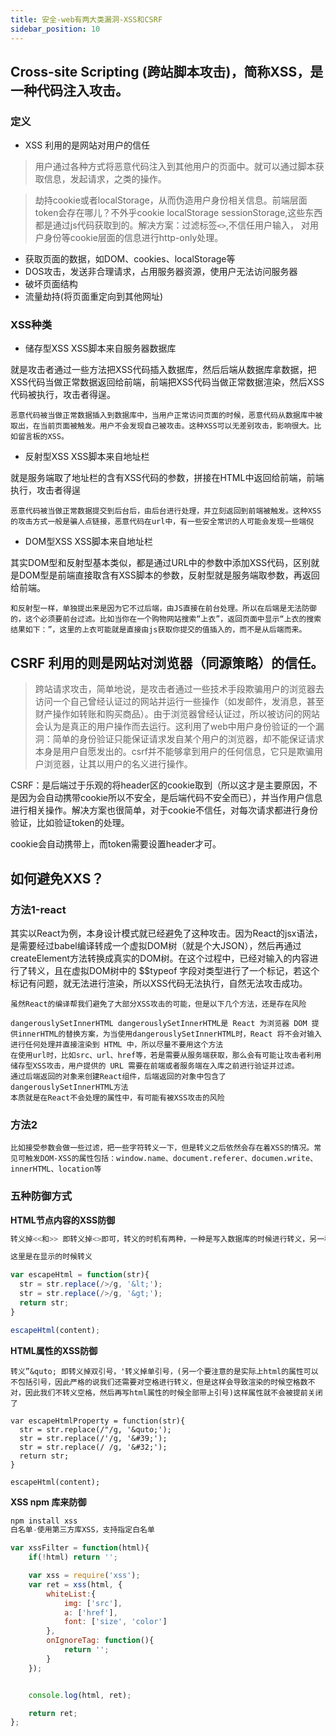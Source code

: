 ```yaml
---
title: 安全-web有两大类漏洞-XSS和CSRF
sidebar_position: 10
---
```


## Cross-site Scripting (跨站脚本攻击)，简称XSS，是一种代码注入攻击。
### 定义
* XSS 利用的是网站对用户的信任
>用户通过各种方式将恶意代码注入到其他用户的页面中。就可以通过脚本获取信息，发起请求，之类的操作。

>劫持cookie或者localStorage，从而伪造用户身份相关信息。前端层面token会存在哪儿？不外乎cookie localStorage sessionStorage,这些东西都是通过js代码获取到的。解决方案：过滤标签`<>`,不信任用户输入， 对用户身份等cookie层面的信息进行http-only处理。

* 获取页面的数据，如DOM、cookies、localStorage等
* DOS攻击，发送非合理请求，占用服务器资源，使用户无法访问服务器
* 破坏页面结构
* 流量劫持(将页面重定向到其他网址)

### XSS种类
* 储存型XSS
XSS脚本来自服务器数据库

就是攻击者通过一些方法把XSS代码插入数据库，然后后端从数据库拿数据，把XSS代码当做正常数据返回给前端，前端把XSS代码当做正常数据渲染，然后XSS代码被执行，攻击者得逞。
```
恶意代码被当做正常数据插入到数据库中，当用户正常访问页面的时候，恶意代码从数据库中被取出，在当前页面被触发。用户不会发现自己被攻击。这种XSS可以无差别攻击，影响很大。比如留言板的XSS。
```

* 反射型XSS
XSS脚本来自地址栏

就是服务端取了地址栏的含有XSS代码的参数，拼接在HTML中返回给前端，前端执行，攻击者得逞
```
恶意代码被当做正常数据提交到后台后，由后台进行处理，并立刻返回到前端被触发。这种XSS的攻击方式一般是骗人点链接，恶意代码在url中，有一些安全常识的人可能会发现一些端倪
```

* DOM型XSS
XSS脚本来自地址栏

其实DOM型和反射型基本类似，都是通过URL中的参数中添加XSS代码，区别就是DOM型是前端直接取含有XSS脚本的参数，反射型就是服务端取参数，再返回给前端。
```
和反射型一样，单独提出来是因为它不过后端，由JS直接在前台处理。所以在后端是无法防御的，这个必须要前台过滤。比如当你在一个购物网站搜索“上衣”，返回页面中显示“上衣的搜索结果如下：”，这里的上衣可能就是直接由js获取你提交的值插入的，而不是从后端而来。
```

## CSRF 利用的则是网站对浏览器（同源策略）的信任。
>跨站请求攻击，简单地说，是攻击者通过一些技术手段欺骗用户的浏览器去访问一个自己曾经认证过的网站并运行一些操作（如发邮件，发消息，甚至财产操作如转账和购买商品）。由于浏览器曾经认证过，所以被访问的网站会认为是真正的用户操作而去运行。这利用了web中用户身份验证的一个漏洞：简单的身份验证只能保证请求发自某个用户的浏览器，却不能保证请求本身是用户自愿发出的。csrf并不能够拿到用户的任何信息，它只是欺骗用户浏览器，让其以用户的名义进行操作。

CSRF：是后端过于乐观的将header区的cookie取到（所以这才是主要原因，不是因为会自动携带cookie所以不安全，是后端代码不安全而已），并当作用户信息进行相关操作。解决方案也很简单，对于cookie不信任，对每次请求都进行身份验证，比如验证token的处理。

cookie会自动携带上，而token需要设置header才可。

## 如何避免XXS？
### 方法1-react
其实以React为例，本身设计模式就已经避免了这种攻击。因为React的jsx语法，是需要经过babel编译转成一个虚拟DOM树（就是个大JSON），然后再通过createElement方法转换成真实的DOM树。在这个过程中，已经对输入的内容进行了转义，且在虚拟DOM树中的 $$typeof 字段对类型进行了一个标记，若这个标记有问题，就无法进行渲染，所以XSS代码无法执行，自然无法攻击成功。

```
虽然React的编译帮我们避免了大部分XSS攻击的可能，但是以下几个方法，还是存在风险

dangerouslySetInnerHTML dangerouslySetInnerHTML是 React 为浏览器 DOM 提供innerHTML的替换方案，为当使用dangerouslySetInnerHTML时，React 将不会对输入进行任何处理并直接渲染到 HTML 中，所以尽量不要用这个方法
在使用url时，比如src、url、href等，若是需要从服务端获取，那么会有可能让攻击者利用储存型XSS攻击，用户提供的 URL 需要在前端或者服务端在入库之前进行验证并过滤。
通过后端返回的对象来创建React组件，后端返回的对象中包含了dangerouslySetInnerHTML方法
本质就是在React不会处理的属性中，有可能有被XSS攻击的风险
```

### 方法2
```
比如接受参数会做一些过滤，把一些字符转义一下，但是转义之后依然会存在着XSS的情况。常见可触发DOM-XSS的属性包括：window.name、document.referer、documen.write、innerHTML、location等
```

### 五种防御方式
**HTML节点内容的XSS防御**
```js
转义掉<<和>> 即转义掉<>即可，转义的时机有两种，一种是写入数据库的时候进行转义，另一种实在解析的时候进行转义。

这里是在显示的时候转义

var escapeHtml = function(str){
  str = str.replace(/>/g, '&lt;');
  str = str.replace(/>/g, '&gt;');
  return str;
}

escapeHtml(content);
```

**HTML属性的XSS防御**
```
转义”&quto; 即转义掉双引号，'转义掉单引号，(另一个要注意的是实际上html的属性可以不包括引号，因此严格的说我们还需要对空格进行转义，但是这样会导致渲染的时候空格数不对，因此我们不转义空格，然后再写html属性的时候全部带上引号)这样属性就不会被提前关闭了

var escapeHtmlProperty = function(str){
  str = str.replace(/"/g, '&quto;');
  str = str.replace(/'/g, '&#39;');
  str = str.replace(/ /g, '&#32;');
  return str;
}

escapeHtml(content);
```

**XSS npm 库来防御**
```js
npm install xss
白名单-使用第三方库XSS，支持指定白名单

var xssFilter = function(html){
    if(!html) return '';

    var xss = require('xss');
    var ret = xss(html, {
        whiteList:{
            img: ['src'],
            a: ['href'],
            font: ['size', 'color']
        },
        onIgnoreTag: function(){
            return '';
        }
    });


    console.log(html, ret);

    return ret;
};
```
